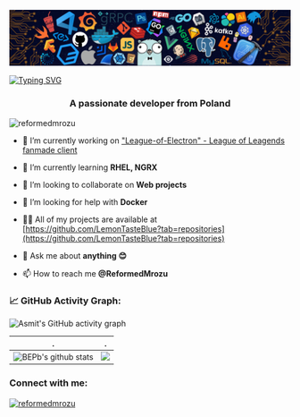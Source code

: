 
![](./header_.png)

 [![Typing SVG](https://readme-typing-svg.herokuapp.com?color=%2336BCF7&center=true&vCenter=true&width=1000&lines=Hi+👋,+I'm+Piotr;+Welcome+to+My+Profile!;Nearly+3+years+of+programming+experience;Always+learning+new+things+;Linux+enthusiast+;Computer+Science+graduate)](https://git.io/typing-svg)

<!-- <h1 align="center">
 
</h1> -->
<h3 align="center">A passionate developer from Poland</h3>

<p align="left"> <img src="https://komarev.com/ghpvc/?username=reformedmrozu&label=Profile%20views&color=0e75b6&style=flat" alt="reformedmrozu" /> </p>

<!-- <p align="left"> <a href="https://twitter.com/reformedmrozu" target="blank"><img src="https://img.shields.io/twitter/follow/reformedmrozu?logo=twitter&style=for-the-badge" alt="reformedmrozu" /></a> </p> -->

- 🔭 I’m currently working on ["League-of-Electron" - League of Leagends fanmade client](https://github.com/ReformedMrozu/League-of-Electron)

- 🌱 I’m currently learning **RHEL, NGRX**

- 👯 I’m looking to collaborate on **Web projects**

- 🤝 I’m looking for help with **Docker**

- 👨‍💻 All of my projects are available at [https://github.com/LemonTasteBlue?tab=repositories](https://github.com/LemonTasteBlue?tab=repositories)

- 💬 Ask me about **anything 😊**

- 📫 How to reach me **@ReformedMrozu**


<!--   GitHub stats graph -->
### 📈 GitHub Activity Graph:
![Asmit's GitHub activity graph](https://activity-graph.herokuapp.com/graph?username=LemonTasteBlue&hide_border=true&theme=redical)

 . | .
--- | --- 
![BEPb's github stats](https://github-readme-stats.vercel.app/api?username=LemonTasteBlue&show_icons=true&theme=radical&include_all_commits=true) | <img src="https://github-readme-streak-stats.herokuapp.com/?user=LemonTasteBlue"></img>

<h3 align="left">Connect with me:</h3>
<p align="left">
<a href="https://twitter.com/reformedmrozu" target="blank"><img align="center" src="https://cdn.jsdelivr.net/npm/simple-icons@3.0.1/icons/twitter.svg" alt="reformedmrozu" height="30" width="40" /></a>
</p>

